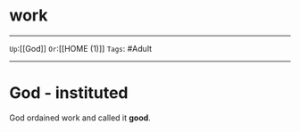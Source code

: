 # work

---

`Up`:[[God]] `Or`:[[HOME (1)]] `Tags`: #Adult

---

# God - instituted

God ordained work and called it **good**.
